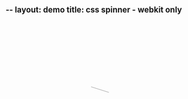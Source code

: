 --
layout: demo
title: css spinner - webkit only
--

<style>
#spinner {
  -webkit-animation: spin .5s infinite;
  -webkit-animation-delay: 1ms;
  width: 50px;
  margin: auto;
  display: block;
  border-top: 1px solid;
  border-width: 50%;
  margin-top: 200px;
  border-radius: 5px;
  border-color: rgb(150, 150, 150);
}
@-webkit-keyframes spin {
  from {
    -webkit-transform: rotate(0deg);
  }
  to {
     -webkit-transform: rotate(360deg);
  }
}
</style>

<div id="spinner">

</div>
